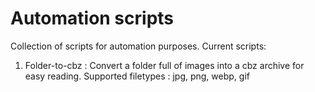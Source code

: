 # Automation scripts

Collection of scripts for automation purposes.
Current scripts:
1. Folder-to-cbz : Convert a folder full of images into a cbz archive for easy reading. Supported filetypes : jpg, png, webp, gif
